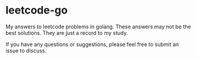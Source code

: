 # leetcode-go
My answers to leetcode problems in golang. These answers may not be the best solutions. They are just a record to my study.

If you have any questions or suggestions, please feel free to submit an issue to discuss.
